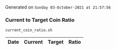 Generated on `Sunday 03-October-2021 at 21:57:56`

### Current to Target Coin Ratio
`current_coin_ratio.sh`

Date|Current|Target|Ratio
---|---|---|---
